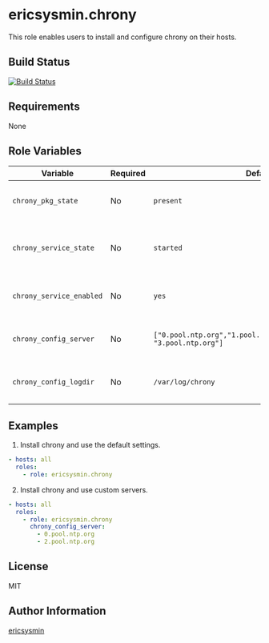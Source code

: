 # ericsysmin.chrony

This role enables users to install and configure chrony on their hosts.

## Build Status

[![Build Status](https://travis-ci.org/ericsysmin/ansible-role-chrony.svg?branch=master)](https://travis-ci.org/ericsysmin/ansible-role-chrony)

## Requirements

None

## Role Variables

| Variable                 | Required | Default                                                                  | Comments                                        |
| ------------------------ | -------- | ------------------------------------------------------------------------ | ----------------------------------------------- |
| `chrony_pkg_state`       | No       | `present`                                                                | Set pkg `enabled`, `disabled`, `latest`         |
| `chrony_service_state`   | No       | `started`                                                                | Set service state, started, enabled or disabled |
| `chrony_service_enabled` | No       | `yes`                                                                    | A list of NTP servers to use.                   |
| `chrony_config_server`   | No       | `["0.pool.ntp.org","1.pool.ntp.org","2.pool.ntp.org", "3.pool.ntp.org"]` | A list of NTP servers to use.                   |
| `chrony_config_logdir`   | No       | `/var/log/chrony`                                                        | A list of NTP servers to use.                   |

## Examples

1) Install chrony and use the default settings.
```yaml
- hosts: all
  roles:
    - role: ericsysmin.chrony
```

2) Install chrony and use custom servers.
```yaml
- hosts: all
  roles:
    - role: ericsysmin.chrony
      chrony_config_server:
        - 0.pool.ntp.org
        - 2.pool.ntp.org
```

## License

MIT

## Author Information

[ericsysmin](https://ericsysmin.com)
